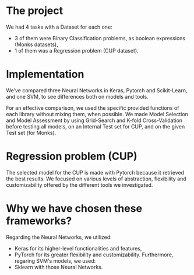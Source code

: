 
# The project

We had 4 tasks with a Dataset for each one:
- 3 of them were Binary Classification problems, as boolean expressions (Monks datasets),
- 1 of them was a Regression problem (CUP dataset).

# Implementation

We’ve compared three Neural Networks in Keras, Pytorch and Scikit-Learn, and one SVM, to see differences
both on models and tools.

For an effective comparison, we used the specific provided functions of each library without mixing them, when possible.
We made Model Selection and Model Assessment by using Grid-Search and K-fold Cross-Validation before testing all models, on an
Internal Test set for CUP, and on the given Test set (for Monks).

# Regression problem (CUP)

The selected model for the CUP is made with Pytorch because it retrieved the best results.
We focused on various levels of abstraction, flexibility and customizability offered by the different tools we investigated.

# Why we have chosen these frameworks?

Regarding the Neural Networks, we utilized:
- Keras for its higher-level functionalities and features,
- PyTorch for its greater flexibility and customizability.
Furthermore, regaring SVM's models, we used:
- Sklearn with those Neural Networks.